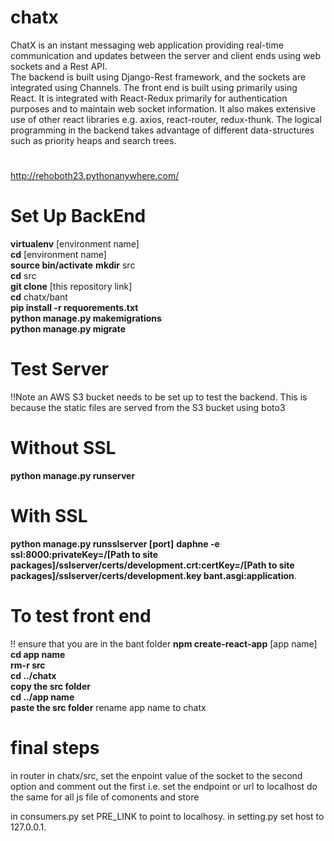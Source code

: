 # chatx
ChatX is an instant messaging web application providing real-time communication and updates between the server and client ends using web sockets and a Rest API.  
The backend is built using Django-Rest framework, and the sockets are integrated using Channels. The front end is built using primarily using React. It is integrated with React-Redux primarily for authentication purposes and to maintain web socket information. It also makes extensive use of other react libraries e.g. axios, react-router, redux-thunk.
The logical programming in the backend takes advantage of different data-structures such as priority heaps and search trees.

#
http://rehoboth23.pythonanywhere.com/
#

# Set Up BackEnd
**virtualenv** [environment name]  
**cd** [environment name]  
**source bin/activate**
**mkdir** src    
**cd** src  
**git clone** [this repository link]  
**cd** chatx/bant   
**pip install  -r requorements.txt**   
**python manage.py makemigrations**  
**python manage.py migrate**   
  

# Test Server
!!Note an AWS S3 bucket needs to be set up to test the backend. This is because the static files are served from the S3 bucket using boto3   
# Without SSL

**python manage.py runserver**

# With SSL
**python manage.py runsslserver [port]**
**daphne -e ssl:8000:privateKey=/[Path to site packages]/sslserver/certs/development.crt:certKey=/[Path to site packages]/sslserver/certs/development.key bant.asgi:application**. 


# To test front end
!! ensure that you are in the bant folder
**npm create-react-app** [app name]  
**cd app name**  
**rm-r src**   
**cd ../chatx**   
**copy the src folder**  
**cd ../app name**  
**paste the src folder** 
rename app name to chatx


# final steps
in router in chatx/src, set the enpoint value of the socket to the second option and comment out the first i.e. set the endpoint or url to localhost
do the same for all js file of comonents and store

in consumers.py set PRE_LINK to point to localhosy. 
in setting.py set host to 127.0.0.1. 






